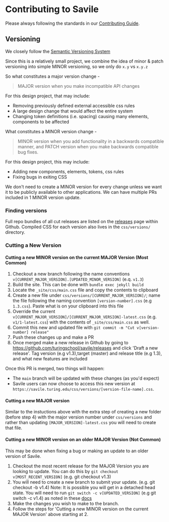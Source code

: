 # Contributing to Savile

Please always following the standards in our [Contributing Guide](https://www.notion.so/turingschool/How-to-Contribute-1b88e17f755c491989e4b2bc84db93c7).

## Versioning

We closely follow the [Semantic Versioning System](https://semver.org/)

Since this is a relatively small project, we combine the idea of minor & patch versioning into simple MINOR versioning, so we only do `x.y` vs `x.y.z`

So what constitutes a major version change -

> MAJOR version when you make incompatible API changes

For this design project, that may include:

- Removing previously defined external accessible css rules
- A large design change that would affect the entire system
- Changing token definitions (i.e. spacing) causing many elements, components to be affected

What constitutes a MINOR version change -

> MINOR version when you add functionality in a backwards compatible manner, and
> PATCH version when you make backwards compatible bug fixes.

For this design project, this may include:

- Adding new components, elements, tokens, css rules
- Fixing bugs in exiting CSS

We don't need to create a MINOR version for every change unless we want it to be publicly available to other applications. We can have multiple PRs included in 1 MINOR version update.

### Finding versions

Full repo bundles of all cut releases are listed on the [releases](https://github.com/turingschool/savile/releases) page within Github. Compiled CSS for each version also lives in the `css/versions/` directory.

### Cutting a New Version

#### Cutting a new MINOR version on the current MAJOR Version (Most Common)
1. Checkout a new branch following the name conventions `v[CURRENT_MAJOR_VERSION].[UPDATED_MINOR_VERSION]` (e.q. `v1.3`)
2. Build the site. This can be done with `bundle exec jekyll build`
3. Locate the `_site/css/main.css` file and copy the contents to clipboard
4. Create a new file under `css/versions/[CURRENT_MAJOR_VERSION]/`; name the file following the naming convention `[version-number].css` (e.g `1.3.css`). Paste what is on your clipboard into this file
5. Override the current `v[CURRENT_MAJOR_VERSION]/[CURRENT_MAJOR_VERSION]-latest.css` (e.g. `v1/1-latest.css`) with the contents of `_site/css/main.css` as well.
6. Commit this new and updated file with `git commit -m "Cut v[version-number] release"`
7. Push these changes up and make a PR
8. Once merged make a new release in Github by going to https://github.com/turingschool/savile/releases and click 'Draft a new release'. Tag version (e.g v1.3),target (master) and release title (e.g 1.3), and what new features are included

Once this PR is merged, two things will happen:
- The `main` branch will be updated with these changes (as you'd expect)
- Savile users can now choose to access this new version at `https://savile.turing.edu/css/versions/[version-file-name].css`.

#### Cutting a new MAJOR version
Similar to the instuctions above with the extra step of creating a new folder (before step 4) with the major version number under `css/versions` and rather than updating `[MAJOR_VERSION]-latest.css` you will need to create that file.

#### Cutting a new MINOR version on an older MAJOR Version (Not Common)
This may be done when fixing a bug or making an update to an older version of Savile.

1. Checkout the most recent release for the MAJOR Version you are looking to update. You can do this by `git checkout v[MOST_RECENT_VERSION]` (e.g. git checkout v1.3)
2. You will need to create a new branch to submit your update. (e.g. git checkout -b v1.4) Note: It is possible you will get in a detached head state. You will need to run `git switch -c v[UPDATED_VERSION]` (e.g git switch -c v1.4) as noted in these [docs](https://git-scm.com/book/en/v2/Git-Basics-Tagging)
3. Make the changes you wish to make to the branch.
4. Follow the steps for 'Cutting a new MINOR version on the current MAJOR Version' above starting at 2.

